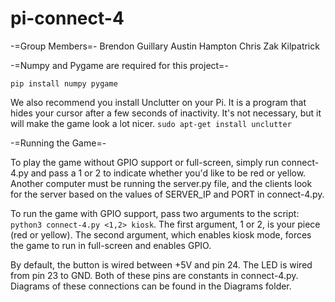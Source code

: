 # pi-connect-4
-=Group Members=-
Brendon Guillary
Austin Hampton
Chris
Zak Kilpatrick


-=Numpy and Pygame are required for this project=-

 ```pip install numpy pygame```

We also recommend you install Unclutter on your Pi. It is a program that
hides your cursor after a few seconds of inactivity. It's not necessary,
but it will make the game look a lot nicer. ```sudo apt-get install unclutter```

-=Running the Game=-

To play the game without GPIO support or full-screen, simply run connect-4.py
and pass a 1 or 2 to indicate whether you'd like to be red or yellow. Another
computer must be running the server.py file, and the clients look for the server
based on the values of SERVER_IP and PORT in connect-4.py.

To run the game with GPIO support, pass two arguments to the script:
```python3 connect-4.py <1,2> kiosk```.
The first argument, 1 or 2, is your piece (red or yellow). The second argument,
which enables kiosk mode, forces the game to run in full-screen and enables
GPIO.

By default, the button is wired between +5V and pin 24. The LED is wired from
pin 23 to GND. Both of these pins are constants in connect-4.py. Diagrams of
these connections can be found in the Diagrams folder.
